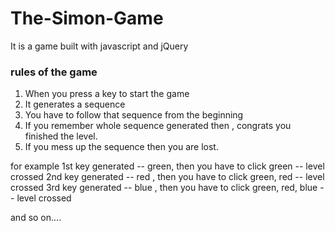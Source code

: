 # The-Simon-Game

It is a game built with javascript and jQuery

### rules of the game

1. When you press a key to start the game
2. It generates a sequence
3. You have to follow that sequence from the beginning
4. If you remember whole sequence generated then , congrats you finished the level.
5. If you mess up the sequence then you are lost.

for example
1st key generated -- green, then you have to click green -- level crossed
2nd key generated -- red , then you have to click green, red  -- level crossed
3rd key generated -- blue , then you have to click green, red, blue -- level crossed

and so on....
